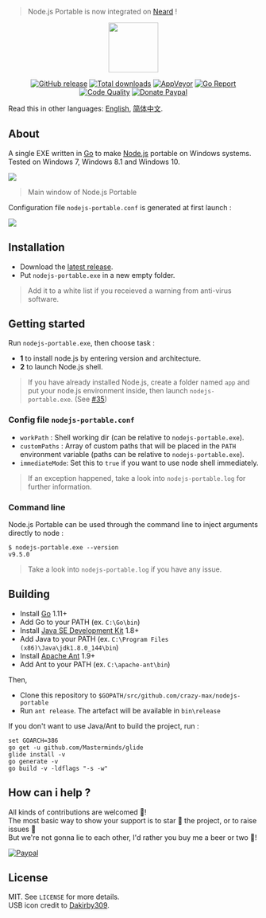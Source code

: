 > Node.js Portable is now integrated on [Neard](http://neard.io) !

<p align="center"><a href="https://github.com/crazy-max/nodejs-portable" target="_blank"><img width="100" src="https://github.com/crazy-max/nodejs-portable/blob/master/res/logo.png"></a></p>

<p align="center">
  <a href="https://github.com/crazy-max/nodejs-portable/releases/latest"><img src="https://img.shields.io/github/release/crazy-max/nodejs-portable.svg?style=flat-square" alt="GitHub release"></a>
  <a href="https://github.com/crazy-max/nodejs-portable/releases/latest"><img src="https://img.shields.io/github/downloads/crazy-max/nodejs-portable/total.svg?style=flat-square" alt="Total downloads"></a>
  <a href="https://ci.appveyor.com/project/crazy-max/nodejs-portable"><img src="https://img.shields.io/appveyor/ci/crazy-max/nodejs-portable.svg?style=flat-square" alt="AppVeyor"></a>
  <a href="https://goreportcard.com/report/github.com/crazy-max/nodejs-portable"><img src="https://goreportcard.com/badge/github.com/crazy-max/nodejs-portable?style=flat-square" alt="Go Report"></a>
  <a href="https://www.codacy.com/app/crazy-max/nodejs-portable"><img src="https://img.shields.io/codacy/grade/03ea4cd8c645497aba77b5e462b5118c.svg?style=flat-square" alt="Code Quality"></a>
  <a href="https://www.paypal.com/cgi-bin/webscr?cmd=_s-xclick&hosted_button_id=QEEZEYZ6QTKGU"><img src="https://img.shields.io/badge/donate-paypal-7057ff.svg?style=flat-square" alt="Donate Paypal"></a>
</p>

Read this in other languages: [English](README.md), [简体中文](README.zh-cn.md).

## About

A single EXE written in [Go](https://golang.org/) to make [Node.js](http://nodejs.org/) portable on Windows systems.<br />
Tested on Windows 7, Windows 8.1 and Windows 10.

![](res/screenshots/main-20170915.gif)
> Main window of Node.js Portable

Configuration file `nodejs-portable.conf` is generated at first launch :

![](res/screenshots/files-20171227.png)

## Installation

* Download the [latest release](https://github.com/crazy-max/nodejs-portable/releases/latest).
* Put `nodejs-portable.exe` in a new empty folder.

> Add it to a white list if you receieved a warning from anti-virus software.

## Getting started

Run `nodejs-portable.exe`, then choose task :
* **1** to install node.js by entering version and architecture.
* **2** to launch Node.js shell.

> If you have already installed Node.js, create a folder named `app` and put your node.js environment inside, then launch `nodejs-portable.exe`. (See [#35](https://github.com/crazy-max/nodejs-portable/issues/35))

### Config file `nodejs-portable.conf`

* `workPath` : Shell working dir (can be relative to `nodejs-portable.exe`).
* `customPaths` : Array of custom paths that will be placed in the `PATH` environment variable (paths can be relative to `nodejs-portable.exe`).
* `immediateMode`: Set this to `true` if you want to use node shell immediately.

> If an exception happened, take a look into `nodejs-portable.log` for further information.

### Command line

Node.js Portable can be used through the command line to inject arguments directly to node :

```
$ nodejs-portable.exe --version
v9.5.0
```

> Take a look into `nodejs-portable.log` if you have any issue.

## Building

* Install [Go](https://golang.org/dl/) 1.11+
* Add Go to your PATH (ex. `C:\Go\bin`)
* Install [Java SE Development Kit](http://www.oracle.com/technetwork/java/javase/downloads/jdk8-downloads-2133151.html) 1.8+
* Add Java to your PATH (ex. `C:\Program Files (x86)\Java\jdk1.8.0_144\bin`)
* Install [Apache Ant](http://ant.apache.org/bindownload.cgi) 1.9+
* Add Ant to your PATH (ex. `C:\apache-ant\bin`)

Then,

* Clone this repository to `$GOPATH/src/github.com/crazy-max/nodejs-portable`
* Run `ant release`. The artefact will be available in `bin\release`

If you don't want to use Java/Ant to build the project, run :

```
set GOARCH=386
go get -u github.com/Masterminds/glide
glide install -v
go generate -v
go build -v -ldflags "-s -w"
```

## How can i help ?

All kinds of contributions are welcomed :raised_hands:!<br />
The most basic way to show your support is to star :star2: the project, or to raise issues :speech_balloon:<br />
But we're not gonna lie to each other, I'd rather you buy me a beer or two :beers:!

[![Paypal](res/paypal-donate.png)](https://www.paypal.com/cgi-bin/webscr?cmd=_s-xclick&hosted_button_id=QEEZEYZ6QTKGU)

## License

MIT. See `LICENSE` for more details.<br />
USB icon credit to [Dakirby309](http://dakirby309.deviantart.com/).
